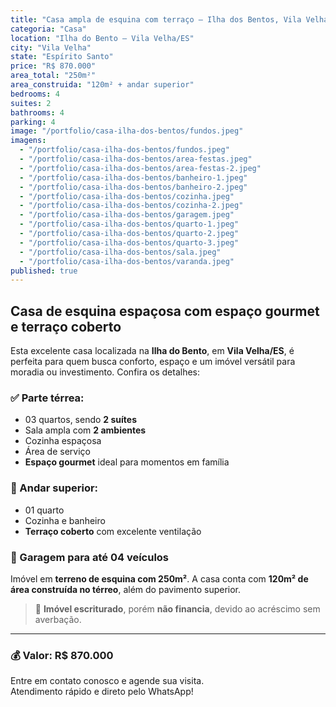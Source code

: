 ```yaml
---
title: "Casa ampla de esquina com terraço – Ilha dos Bentos, Vila Velha"
categoria: "Casa"
location: "Ilha do Bento – Vila Velha/ES"
city: "Vila Velha"
state: "Espírito Santo"
price: "R$ 870.000"
area_total: "250m²"
area_construida: "120m² + andar superior"
bedrooms: 4
suites: 2
bathrooms: 4
parking: 4
image: "/portfolio/casa-ilha-dos-bentos/fundos.jpeg"
imagens:
  - "/portfolio/casa-ilha-dos-bentos/fundos.jpeg"
  - "/portfolio/casa-ilha-dos-bentos/area-festas.jpeg"
  - "/portfolio/casa-ilha-dos-bentos/area-festas-2.jpeg"
  - "/portfolio/casa-ilha-dos-bentos/banheiro-1.jpeg"
  - "/portfolio/casa-ilha-dos-bentos/banheiro-2.jpeg"
  - "/portfolio/casa-ilha-dos-bentos/cozinha.jpeg"
  - "/portfolio/casa-ilha-dos-bentos/cozinha-2.jpeg"
  - "/portfolio/casa-ilha-dos-bentos/garagem.jpeg"
  - "/portfolio/casa-ilha-dos-bentos/quarto-1.jpeg"
  - "/portfolio/casa-ilha-dos-bentos/quarto-2.jpeg"
  - "/portfolio/casa-ilha-dos-bentos/quarto-3.jpeg"
  - "/portfolio/casa-ilha-dos-bentos/sala.jpeg"
  - "/portfolio/casa-ilha-dos-bentos/varanda.jpeg"
published: true
---
```


## Casa de esquina espaçosa com espaço gourmet e terraço coberto

Esta excelente casa localizada na **Ilha do Bento**, em **Vila Velha/ES**, é perfeita para quem busca conforto, espaço e um imóvel versátil para moradia ou investimento. Confira os detalhes:

### ✅ Parte térrea:
- 03 quartos, sendo **2 suítes**
- Sala ampla com **2 ambientes**
- Cozinha espaçosa
- Área de serviço
- **Espaço gourmet** ideal para momentos em família

### 🏡 Andar superior:
- 01 quarto
- Cozinha e banheiro
- **Terraço coberto** com excelente ventilação

### 🚗 Garagem para até 04 veículos

Imóvel em **terreno de esquina com 250m²**. A casa conta com **120m² de área construída no térreo**, além do pavimento superior.

> 📑 **Imóvel escriturado**, porém **não financia**, devido ao acréscimo sem averbação.

---

### 💰 Valor: **R$ 870.000**

Entre em contato conosco e agende sua visita.  
Atendimento rápido e direto pelo WhatsApp!
